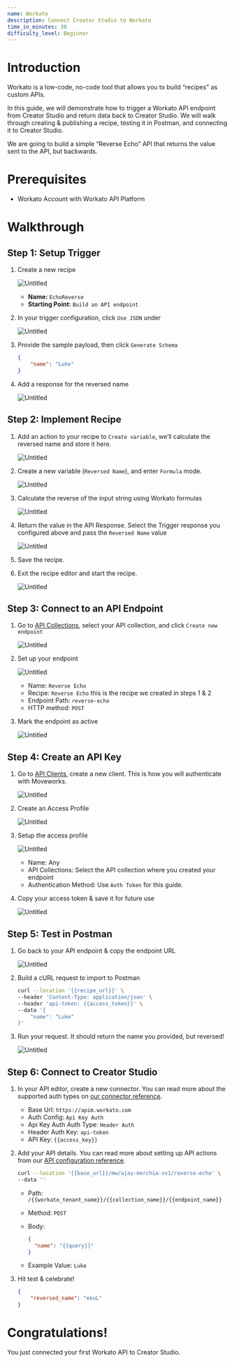 ```yaml
---
name: Workato
description: Connect Creator Studio to Workato
time_in_minutes: 30
difficulty_level: Beginner
---
```


# Introduction

Workato is a low-code, no-code tool that allows you to build “recipes” as custom APIs.

In this guide, we will demonstrate how to trigger a Workato API endpoint from Creator Studio and return data back to Creator Studio. We will walk through creating & publishing a recipe, testing it in Postman, and connecting it to Creator Studio.

We are going to build a simple “Reverse Echo” API that returns the value sent to the API, but backwards.

# Prerequisites

- Workato Account with Workato API Platform

# Walkthrough

## Step 1: Setup Trigger

1. Create a new recipe
    
    ![Untitled](Authentication%20Guide%20Workato%20c6344fa56dd748e9bc3f0c58d1abe8d3/Untitled.png)
    
    - **Name:** `EchoReverse`
    - **Starting Point:** `Build an API endpoint`
2. In your trigger configuration, click `Use JSON` under 
    
    ![Untitled](Authentication%20Guide%20Workato%20c6344fa56dd748e9bc3f0c58d1abe8d3/Untitled%201.png)
    
3. Provide the sample payload, then click `Generate Schema`
    
    ```json
    {
    	"name": "Luke"
    }
    ```
    
4. Add a response for the reversed name
    
    ![Untitled](Authentication%20Guide%20Workato%20c6344fa56dd748e9bc3f0c58d1abe8d3/Untitled%202.png)
    

## Step 2: Implement Recipe

1. Add an action to your recipe to `Create variable`, we’ll calculate the reversed name and store it here.
    
    ![Untitled](Authentication%20Guide%20Workato%20c6344fa56dd748e9bc3f0c58d1abe8d3/Untitled%203.png)
    
2. Create a new variable (`Reversed Name`), and enter `Formula` mode.
    
    ![Untitled](Authentication%20Guide%20Workato%20c6344fa56dd748e9bc3f0c58d1abe8d3/Untitled%204.png)
    
3. Calculate the reverse of the input string using Workato formulas
    
    ![Untitled](Authentication%20Guide%20Workato%20c6344fa56dd748e9bc3f0c58d1abe8d3/Untitled%205.png)
    
4. Return the value in the API Response. Select the Trigger response you configured above and pass the `Reversed Name` value 
    
    ![Untitled](Authentication%20Guide%20Workato%20c6344fa56dd748e9bc3f0c58d1abe8d3/Untitled%206.png)
    
5. Save the recipe.
6. Exit the recipe editor and start the recipe.
    
    ![Untitled](Authentication%20Guide%20Workato%20c6344fa56dd748e9bc3f0c58d1abe8d3/Untitled%207.png)
    

## Step 3: Connect to an API Endpoint

1. Go to [API Collections](https://app.workato.com/api_management/groups), select your API collection, and click `Create new endpoint`
    
    ![Untitled](Authentication%20Guide%20Workato%20c6344fa56dd748e9bc3f0c58d1abe8d3/Untitled%208.png)
    
2. Set up your endpoint
    
    ![Untitled](Authentication%20Guide%20Workato%20c6344fa56dd748e9bc3f0c58d1abe8d3/Untitled%209.png)
    
    - Name: `Reverse Echo`
    - Recipe: `Reverse Echo` this is the recipe we created in steps 1 & 2
    - Endpoint Path: `reverse-echo`
    - HTTP method: `POST`
3. Mark the endpoint as active
    
    ![Untitled](Authentication%20Guide%20Workato%20c6344fa56dd748e9bc3f0c58d1abe8d3/Untitled%2010.png)
    

## Step 4: Create an API Key

1. Go to [API Clients](https://app.workato.com/api_management/clients), create a new client. This is how you will authenticate with Moveworks.
    
    ![Untitled](Authentication%20Guide%20Workato%20c6344fa56dd748e9bc3f0c58d1abe8d3/Untitled%2011.png)
    
2. Create an Access Profile
    
    ![Untitled](Authentication%20Guide%20Workato%20c6344fa56dd748e9bc3f0c58d1abe8d3/Untitled%2012.png)
    
3. Setup the access profile
    
    ![Untitled](Authentication%20Guide%20Workato%20c6344fa56dd748e9bc3f0c58d1abe8d3/Untitled%2013.png)
    
    - Name: Any
    - API Collections: Select the API collection where you created your endpoint
    - Authentication Method: Use `Auth Token` for this guide.
4. Copy your access token & save it for future use
    
    ![Untitled](Authentication%20Guide%20Workato%20c6344fa56dd748e9bc3f0c58d1abe8d3/Untitled%2014.png)
    

## Step 5: Test in Postman

1. Go back to your API endpoint & copy the endpoint URL
    
    ![Untitled](Authentication%20Guide%20Workato%20c6344fa56dd748e9bc3f0c58d1abe8d3/Untitled%2015.png)
    
2. Build a cURL request to import to Postman
    
    ```bash
    curl --location '{{recipe_url}}' \
    --header 'Content-Type: application/json' \
    --header 'api-token: {{access_token}}' \
    --data '{
        "name": "Luke"
    }'
    ```
    
3. Run your request. It should return the name you provided, but reversed!
    
    ![Untitled](Authentication%20Guide%20Workato%20c6344fa56dd748e9bc3f0c58d1abe8d3/Untitled%2016.png)
    

## Step 6: Connect to Creator Studio

1. In your API editor, create a new connector. You can read more about the supported auth types on [our connector reference](https://developer.moveworks.com/creator-studio/connector-configuration/).
    - Base Url: `https://apim.workato.com`
    - Auth Config: `Api Key Auth`
    - Api Key Auth Auth Type: `Header Auth`
    - Header Auth Key: `api-token`
    - API Key: `{{access_key}}`
2. Add your API details. You can read more about setting up API actions from our [API configuration reference](https://developer.moveworks.com/creator-studio/api-configuration/).
    
    ```bash
    curl --location '{{base_url}}/mw/ajay-merchia-vv1/reverse-echo' \
    --data ''
    ```
    
    - Path: `/{{workato_tenant_name}}/{{collection_name}}/{{endpoint_name}}`
    - Method: `POST`
    - Body:
        
        ```json
        {
          "name": "{{query}}"
        }
        ```
        
    - Example Value: `Luke`
3. Hit test & celebrate!
    
    ```json
    {
        "reversed_name": "ekuL"
    }
    ```
    

# Congratulations!

You just connected your first Workato API to Creator Studio.